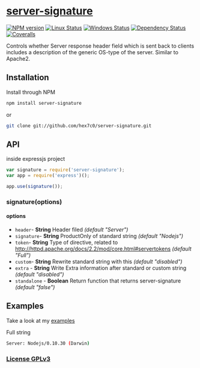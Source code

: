# [server-signature](https://github.com/hex7c0/server-signature)

[![NPM version](https://img.shields.io/npm/v/server-signature.svg)](https://www.npmjs.com/package/server-signature)
[![Linux Status](https://img.shields.io/travis/hex7c0/server-signature.svg?label=linux-osx)](https://travis-ci.org/hex7c0/server-signature)
[![Windows Status](https://img.shields.io/appveyor/ci/hex7c0/server-signature.svg?label=windows)](https://ci.appveyor.com/project/hex7c0/server-signature)
[![Dependency Status](https://img.shields.io/david/hex7c0/server-signature.svg)](https://david-dm.org/hex7c0/server-signature)
[![Coveralls](https://img.shields.io/coveralls/hex7c0/server-signature.svg)](https://coveralls.io/r/hex7c0/server-signature)

Controls whether Server response header field which is sent back to clients includes a description of the generic OS-type of the server.
Similar to Apache2.

## Installation

Install through NPM

```bash
npm install server-signature
```
or
```bash
git clone git://github.com/hex7c0/server-signature.git
```

## API

inside expressjs project
```js
var signature = require('server-signature');
var app = require('express')();

app.use(signature());
```

### signature(options)

#### options

 - `header`- **String** Header filed *(default "Server")*
 - `signature`- **String** ProductOnly of standard string *(default "Nodejs")*
 - `token`- **String** Type of directive, related to http://httpd.apache.org/docs/2.2/mod/core.html#servertokens *(default "Full")*
 - `custom`- **String** Rewrite standard string with this *(default "disabled")*
 - `extra` - **String** Write Extra information after standard or custom string *(default "disabled")*
 - `standalone` - **Boolean** Return function that returns server-signature *(default "false")*

## Examples

Take a look at my [examples](examples)

Full string
```bash
Server: Nodejs/0.10.30 (Darwin)
```

### [License GPLv3](LICENSE)
